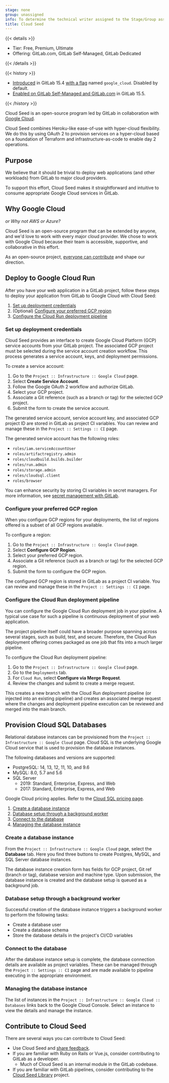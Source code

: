 ```yaml
---
stage: none
group: unassigned
info: To determine the technical writer assigned to the Stage/Group associated with this page, see https://handbook.gitlab.com/handbook/product/ux/technical-writing/#assignments
title: Cloud Seed
---
```


{{< details >}}

- Tier: Free, Premium, Ultimate
- Offering: GitLab.com, GitLab Self-Managed, GitLab Dedicated

{{< /details >}}

{{< history >}}

- [Introduced](https://gitlab.com/gitlab-org/gitlab/-/issues/371332) in GitLab 15.4 [with a flag](../administration/feature_flags.md) named `google_cloud`. Disabled by default.
- [Enabled on GitLab Self-Managed and GitLab.com](https://gitlab.com/gitlab-org/gitlab/-/merge_requests/100545) in GitLab 15.5.

{{< /history >}}

Cloud Seed is an open-source program led
by GitLab in collaboration with
[Google Cloud](https://cloud.google.com/).

Cloud Seed combines Heroku-like ease-of-use with hyper-cloud flexibility. We do this by using OAuth 2 to provision
services on a hyper-cloud based on a foundation of Terraform and infrastructure-as-code to enable day 2 operations.

## Purpose

We believe that it should be trivial to deploy web applications (and other workloads) from GitLab to major cloud
providers.

To support this effort, Cloud Seed makes it straightforward and intuitive to consume appropriate Google Cloud services
in GitLab.

## Why Google Cloud

*or Why not AWS or Azure?*

Cloud Seed is an open-source program that can be extended by anyone, and we'd love to work with every major cloud
provider. We chose to work with Google Cloud because their team is accessible, supportive, and collaborative in
this effort.

As an open-source project, [everyone can contribute](#contribute-to-cloud-seed) and shape our direction.

## Deploy to Google Cloud Run

After you have your web application in a GitLab project, follow these steps
to deploy your application from GitLab to Google Cloud with Cloud Seed:

1. [Set up deployment credentials](#set-up-deployment-credentials)
1. (Optional) [Configure your preferred GCP region](#configure-your-preferred-gcp-region)
1. [Configure the Cloud Run deployment pipeline](#configure-the-cloud-run-deployment-pipeline)

### Set up deployment credentials

Cloud Seed provides an interface to create Google Cloud Platform (GCP) service accounts from your GitLab project. The associated GCP project
must be selected during the service account creation workflow. This process generates a service account, keys, and deployment permissions.

To create a service account:

1. Go to the `Project :: Infrastructure :: Google Cloud` page.
1. Select **Create Service Account**.
1. Follow the Google OAuth 2 workflow and authorize GitLab.
1. Select your GCP project.
1. Associate a Git reference (such as a branch or tag) for the selected GCP project.
1. Submit the form to create the service account.

The generated service account, service account key, and associated GCP project ID are stored in GitLab as project CI
variables. You can review and manage these in the `Project :: Settings :: CI` page.

The generated service account has the following roles:

- `roles/iam.serviceAccountUser`
- `roles/artifactregistry.admin`
- `roles/cloudbuild.builds.builder`
- `roles/run.admin`
- `roles/storage.admin`
- `roles/cloudsql.client`
- `roles/browser`

You can enhance security by storing CI variables in secret managers. For more information, see [secret management with GitLab](../ci/secrets/_index.md).

### Configure your preferred GCP region

When you configure GCP regions for your deployments, the list of regions offered is a subset of
all GCP regions available.

To configure a region:

1. Go to the `Project :: Infrastructure :: Google Cloud` page.
1. Select **Configure GCP Region**.
1. Select your preferred GCP region.
1. Associate a Git reference (such as a branch or tag) for the selected GCP region.
1. Submit the form to configure the GCP region.

The configured GCP region is stored in GitLab as a project CI variable. You can review and manage these in
the `Project :: Settings :: CI` page.

### Configure the Cloud Run deployment pipeline

You can configure the Google Cloud Run deployment job in your pipeline. A typical use case for such
a pipeline is continuous deployment of your web application.

The project pipeline itself could have a broader purpose spanning across several stages, such as build, test, and secure.
Therefore, the Cloud Run deployment offering comes packaged as one job that fits into a much larger pipeline.

To configure the Cloud Run deployment pipeline:

1. Go to the `Project :: Infrastructure :: Google Cloud` page.
1. Go to the `Deployments` tab.
1. For `Cloud Run`, select **Configure via Merge Request**.
1. Review the changes and submit to create a merge request.

This creates a new branch with the Cloud Run deployment pipeline (or injected into an existing pipeline)
and creates an associated merge request where the changes and deployment pipeline execution can be reviewed and merged
into the main branch.

## Provision Cloud SQL Databases

Relational database instances can be provisioned from the `Project :: Infrastructure :: Google Cloud` page. Cloud SQL is
the underlying Google Cloud service that is used to provision the database instances.

The following databases and versions are supported:

- PostgreSQL: 14, 13, 12, 11, 10, and 9.6
- MySQL: 8.0, 5.7 and 5.6
- SQL Server
  - 2019: Standard, Enterprise, Express, and Web
  - 2017: Standard, Enterprise, Express, and Web

Google Cloud pricing applies. Refer to the [Cloud SQL pricing page](https://cloud.google.com/sql/pricing).

1. [Create a database instance](#create-a-database-instance)
1. [Database setup through a background worker](#database-setup-through-a-background-worker)
1. [Connect to the database](#connect-to-the-database)
1. [Managing the database instance](#managing-the-database-instance)

### Create a database instance

From the `Project :: Infrastructure :: Google Cloud` page, select the **Database** tab. Here you find three
buttons to create Postgres, MySQL, and SQL Server database instances.

The database instance creation form has fields for GCP project, Git ref (branch or tag), database version and
machine type. Upon submission, the database instance is created and the database setup is queued as a background job.

### Database setup through a background worker

Successful creation of the database instance triggers a background worker to perform the following tasks:

- Create a database user
- Create a database schema
- Store the database details in the project's CI/CD variables

### Connect to the database

After the database instance setup is complete, the database connection details are available as project variables. These
can be managed through the `Project :: Settings :: CI` page and are made available to pipeline executing in the
appropriate environment.

### Managing the database instance

The list of instances in the `Project :: Infrastructure :: Google Cloud :: Databases` links back to the Google Cloud
Console. Select an instance to view the details and manage the instance.

## Contribute to Cloud Seed

There are several ways you can contribute to Cloud Seed:

- Use Cloud Seed and [share feedback](https://gitlab.com/gitlab-org/incubation-engineering/five-minute-production/feedback/-/issues/new?template=general_feedback).
- If you are familiar with Ruby on Rails or Vue.js,
  consider contributing to GitLab as a developer.
  - Much of Cloud Seed is an internal module in the GitLab codebase.
- If you are familiar with GitLab pipelines, consider contributing to
  the [Cloud Seed Library](https://gitlab.com/gitlab-org/incubation-engineering/five-minute-production/library) project.
